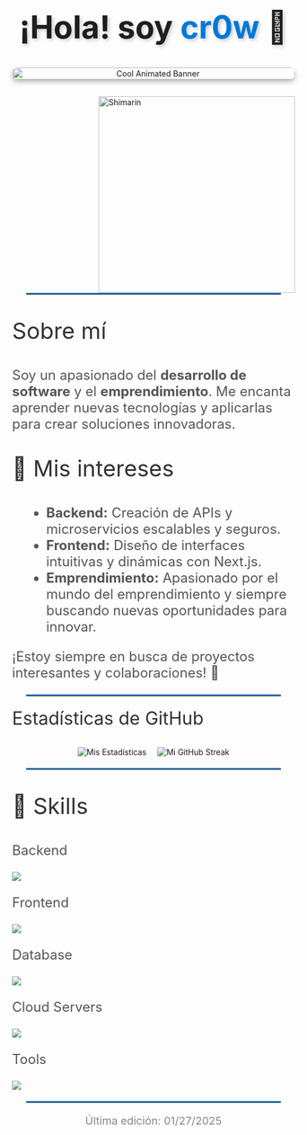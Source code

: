 <div align="center">
  <h1 style="
    font-size: 3.5rem; 
    color: #1e1e1e; 
    text-shadow: 3px 3px 6px rgba(0, 0, 0, 0.2); 
    transition: color 0.3s ease;">
    ¡Hola! soy <span style="color: #0078D7;">cr0w</span> 👋
  </h1>
</div>

<div style="position: relative; width: 100%; text-align: center; display: flex; justify-content: center; align-items: center; margin-top: 20px;">
  <img 
    src="https://i.pinimg.com/originals/02/01/1e/02011ec8554277b8c70bf22fb192123c.gif" 
    alt="Cool Animated Banner" 
    style="width: 100%; height: auto; border-radius: 10px; box-shadow: 0px 4px 10px rgba(0, 0, 0, 0.3);">
</div>

<div style="margin-top: 30px;">

  <img align="right" width="350" alt="Shimarin" src="https://i.pinimg.com/736x/31/7b/40/317b40ae83312787ae92c6b533cfebc3.jpg"/>

  <hr style="border-top: 2px solid #0078D7; width: 90%; margin: 20px auto;"/>

  <p style="font-size: 2.5rem; color: #333;">Sobre mí</p>

  <p style="font-size: 1.5rem; color: #555;">
    Soy un apasionado del <strong>desarrollo de software</strong> y el <strong>emprendimiento</strong>. Me encanta aprender nuevas tecnologías y aplicarlas para crear soluciones innovadoras.
  </p>

  <p style="font-size: 2.5rem; color: #333;">🚀 Mis intereses</p>

  <ul style="font-size: 1.5rem; color: #555; text-align: left; margin-left: 20px;">
    <li><strong>Backend:</strong> Creación de APIs y microservicios escalables y seguros.</li>
    <li><strong>Frontend:</strong> Diseño de interfaces intuitivas y dinámicas con Next.js.</li>
    <li><strong>Emprendimiento:</strong> Apasionado por el mundo del emprendimiento y siempre buscando nuevas oportunidades para innovar.</li>
  </ul>

  <p style="font-size: 1.5rem; color: #555;">¡Estoy siempre en busca de proyectos interesantes y colaboraciones! 🚀</p>

  <hr style="border-top: 2px solid #0078D7; width: 90%; margin: 20px auto;"/>

  <p style="font-size: 2rem; color: #333; margin-top: 20px;">Estadísticas de GitHub</p>
  <div style="display: flex; justify-content: center; gap: 20px;">
    <img src="https://github-readme-stats.vercel.app/api?username=cr0w-168-0-1&show_icons=true&theme=algolia" alt="Mis Estadísticas"/>
    <img src="https://github-readme-streak-stats.herokuapp.com/?user=cr0w-168-0-1&theme=algolia" alt="Mi GitHub Streak"/>
  </div>

  <hr style="border-top: 2px solid #0078D7; width: 90%; margin: 20px auto;"/>

  <p style="font-size: 2.5rem; color: #333;">🚀 Skills</p>

  <p style="font-size: 1.5rem; color: #555;">Backend</p>
  <p align="left">
    <a href="https://skillicons.dev">
      <img src="https://skillicons.dev/icons?i=php,cpp,nodejs,py,express,nestjs,ts,js,java,django,c,astro" />
    </a>
  </p>

  <p style="font-size: 1.5rem; color: #555;">Frontend</p>
  <p align="left">
    <a href="https://skillicons.dev">
      <img src="https://skillicons.dev/icons?i=ts,js,react,nextjs,redux,tailwind,materialui,nextjs,vue" />
    </a>
  </p>

  <p style="font-size: 1.5rem; color: #555;">Database</p>
  <p align="left">
    <a href="https://skillicons.dev">
      <img src="https://skillicons.dev/icons?i=mysql,postgresql,graphql" />
    </a>
  </p>

  <p style="font-size: 1.5rem; color: #555;">Cloud Servers</p>
  <p align="left">
    <a href="https://skillicons.dev">
      <img src="https://skillicons.dev/icons?i=firebase" />
    </a>
  </p>

  <p style="font-size: 1.5rem; color: #555;">Tools</p>
  <p align="left">
    <a href="https://skillicons.dev">
      <img src="https://skillicons.dev/icons?i=git,github,docker,vscode,postman,linux,bash,kali,lua,md,webpack,cmake,vercel,selenium,redis,pnpm,npm,neovim,git" />
    </a>
  </p>

  <hr style="border-top: 2px solid #0078D7; width: 90%; margin: 20px auto;"/>

  <p style="font-size: 1.2rem; color: #888; text-align: center;">Última edición: 01/27/2025</p>

</div>
